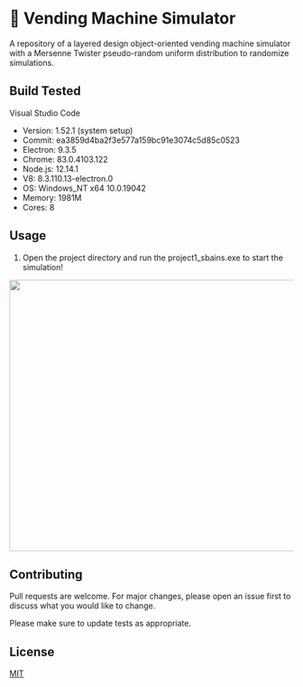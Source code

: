 # 🥤 Vending Machine Simulator

A repository of a layered design object-oriented vending machine simulator with a Mersenne Twister pseudo-random uniform distribution to randomize simulations.

## Build Tested

Visual Studio Code
* Version: 1.52.1 (system setup)
* Commit: ea3859d4ba2f3e577a159bc91e3074c5d85c0523
* Electron: 9.3.5
* Chrome: 83.0.4103.122
* Node.js: 12.14.1
* V8: 8.3.110.13-electron.0
* OS: Windows_NT x64 10.0.19042
* Memory: 1981M
* Cores: 8



## Usage

1)	Open the project directory and run the project1_sbains.exe to start the simulation!


<img src="https://github.com/sabneet95/Computer-Science/blob/master/Vending_Machine_Simulator/Vending_Machine.gif" width="853.3" height="480">


## Contributing

Pull requests are welcome. For major changes, please open an issue first to discuss what you would like to change.

Please make sure to update tests as appropriate.

## License
[MIT](https://choosealicense.com/licenses/mit/)
